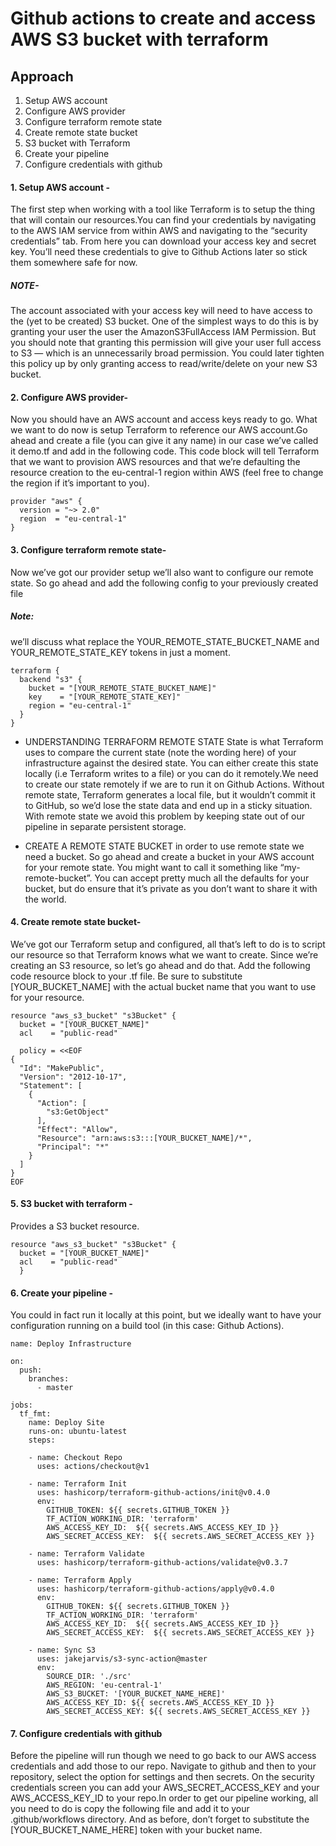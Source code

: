 # Github actions to create and access AWS S3 bucket with terraform

## Approach
1. Setup AWS account 
2. Configure AWS provider
3. Configure terraform remote state
4. Create remote state bucket
5. S3 bucket with Terraform
6. Create your pipeline
7. Configure credentials with github

#### 1. Setup AWS account - 
The first step when working with a tool like Terraform is to setup the thing that will contain our resources.You can find your credentials by navigating to the AWS IAM service from within AWS and navigating to the “security credentials” tab. From here you can download your access key and secret key. You’ll need these credentials to give to Github Actions later so stick them somewhere safe for now.

##### NOTE- 
The account associated with your access key will need to have access to the (yet to be created) S3 bucket. One of the simplest ways to do this is by granting your user the user the AmazonS3FullAccess IAM Permission. But you should note that granting this permission will give your user full access to S3 — which is an unnecessarily broad permission. You could later tighten this policy up by only granting access to read/write/delete on your new S3 bucket.

#### 2. Configure AWS provider-
Now you should have an AWS account and access keys ready to go. What we want to do now is setup Terraform to reference our AWS account.Go ahead and create a file (you can give it any name) in our case we’ve called it demo.tf and add in the following code. This code block will tell Terraform that we want to provision AWS resources and that we’re defaulting the resource creation to the eu-central-1 region within AWS (feel free to change the region if it’s important to you).

```
provider "aws" {
  version = "~> 2.0"
  region  = "eu-central-1"
}
```
#### 3. Configure terraform remote state-
Now we’ve got our provider setup we’ll also want to configure our remote state. So go ahead and add the following config to your previously created file

##### Note: 
we’ll discuss what replace the YOUR_REMOTE_STATE_BUCKET_NAME and YOUR_REMOTE_STATE_KEY tokens in just a moment.

```
terraform {
  backend "s3" {
    bucket = "[YOUR_REMOTE_STATE_BUCKET_NAME]"
    key    = "[YOUR_REMOTE_STATE_KEY]"
    region = "eu-central-1"
  }
}
```
* UNDERSTANDING TERRAFORM REMOTE STATE
State is what Terraform uses to compare the current state (note the wording here) of your infrastructure against the desired state. You can either create this state locally (i.e Terraform writes to a file) or you can do it remotely.We need to create our state remotely if we are to run it on Github Actions. Without remote state, Terraform generates a local file, but it wouldn’t commit it to GitHub, so we’d lose the state data and end up in a sticky situation. With remote state we avoid this problem by keeping state out of our pipeline in separate persistent storage.

* CREATE A REMOTE STATE BUCKET
in order to use remote state we need a bucket. So go ahead and create a bucket in your AWS account for your remote state. You might want to call it something like “my-remote-bucket”. You can accept pretty much all the defaults for your bucket, but do ensure that it’s private as you don’t want to share it with the world.

#### 4. Create remote state bucket-
We’ve got our Terraform setup and configured, all that’s left to do is to script our resource so that Terraform knows what we want to create. Since we’re creating an S3 resource, so let’s go ahead and do that. Add the following code resource block to your .tf file. Be sure to substitute [YOUR_BUCKET_NAME] with the actual bucket name that you want to use for your resource.

```
resource "aws_s3_bucket" "s3Bucket" {
  bucket = "[YOUR_BUCKET_NAME]"
  acl    = "public-read"

  policy = <<EOF
{
  "Id": "MakePublic",
  "Version": "2012-10-17",
  "Statement": [
    {
      "Action": [
        "s3:GetObject"
      ],
      "Effect": "Allow",
      "Resource": "arn:aws:s3:::[YOUR_BUCKET_NAME]/*",
      "Principal": "*"
    }
  ]
}
EOF
```
#### 5. S3 bucket with terraform - 
Provides a S3 bucket resource.
```
resource "aws_s3_bucket" "s3Bucket" {
  bucket = "[YOUR_BUCKET_NAME]"
  acl    = "public-read"
  }
```
#### 6. Create your pipeline - 
You could in fact run it locally at this point, but we ideally want to have your configuration running on a build tool (in this case: Github Actions).
```
name: Deploy Infrastructure

on:
  push:
    branches:
      - master

jobs:
  tf_fmt:
    name: Deploy Site
    runs-on: ubuntu-latest
    steps:

    - name: Checkout Repo
      uses: actions/checkout@v1

    - name: Terraform Init
      uses: hashicorp/terraform-github-actions/init@v0.4.0
      env:
        GITHUB_TOKEN: ${{ secrets.GITHUB_TOKEN }}
        TF_ACTION_WORKING_DIR: 'terraform'
        AWS_ACCESS_KEY_ID:  ${{ secrets.AWS_ACCESS_KEY_ID }}
        AWS_SECRET_ACCESS_KEY:  ${{ secrets.AWS_SECRET_ACCESS_KEY }}

    - name: Terraform Validate
      uses: hashicorp/terraform-github-actions/validate@v0.3.7

    - name: Terraform Apply
      uses: hashicorp/terraform-github-actions/apply@v0.4.0
      env:
        GITHUB_TOKEN: ${{ secrets.GITHUB_TOKEN }}
        TF_ACTION_WORKING_DIR: 'terraform'
        AWS_ACCESS_KEY_ID:  ${{ secrets.AWS_ACCESS_KEY_ID }}
        AWS_SECRET_ACCESS_KEY:  ${{ secrets.AWS_SECRET_ACCESS_KEY }}

    - name: Sync S3
      uses: jakejarvis/s3-sync-action@master
      env:
        SOURCE_DIR: './src'
        AWS_REGION: 'eu-central-1'
        AWS_S3_BUCKET: '[YOUR_BUCKET_NAME_HERE]'
        AWS_ACCESS_KEY_ID: ${{ secrets.AWS_ACCESS_KEY_ID }}
        AWS_SECRET_ACCESS_KEY: ${{ secrets.AWS_SECRET_ACCESS_KEY }}
```

#### 7. Configure credentials with github
Before the pipeline will run though we need to go back to our AWS access credentials and add those to our repo. Navigate to github and then to your repository, select the option for settings and then secrets. On the security credentials screen you can add your AWS_SECRET_ACCESS_KEY and your AWS_ACCESS_KEY_ID to your repo.In order to get our pipeline working, all you need to do is copy the following file and add it to your .github/workflows directory. And as before, don’t forget to substitute the [YOUR_BUCKET_NAME_HERE] token with your bucket name.
